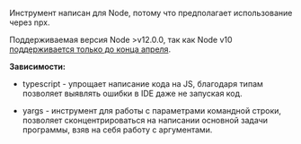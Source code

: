 Инструмент написан для Node, потому что предполагает использование через npx.

Поддерживаемая версия Node >v12.0.0, так как Node v10 [поддерживается только до конца апреля](https://nodejs.org/en/about/releases/).

**Зависимости:**

- typescript - упрощает написание кода на JS, благодаря типам позволяет выявлять ошибки в IDE даже не запуская код.

- yargs - инструмент для работы c параметрами командной строки, позволяет сконцентрироваться на написании основной задачи программы, взяв на себя работу с аргументами.
